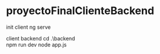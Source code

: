 # proyectoFinalClienteBackend

init client
ng serve

client backend
cd .\backend\
npm run dev
node app.js